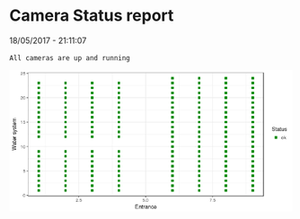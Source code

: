 Camera Status report
================
18/05/2017 - 21:11:07

    All cameras are up and running

![](camreport_files/figure-markdown_github/unnamed-chunk-2-1.png)
